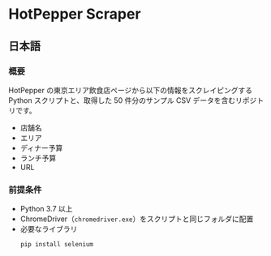 # HotPepper Scraper

## 日本語

### 概要
HotPepper の東京エリア飲食店ページから以下の情報をスクレイピングする Python スクリプトと、取得した 50 件分のサンプル CSV データを含むリポジトリです。  
- 店舗名  
- エリア  
- ディナー予算  
- ランチ予算  
- URL  

### 前提条件
- Python 3.7 以上  
- ChromeDriver（`chromedriver.exe`）をスクリプトと同じフォルダに配置  
- 必要なライブラリ  
  ```bash
  pip install selenium
